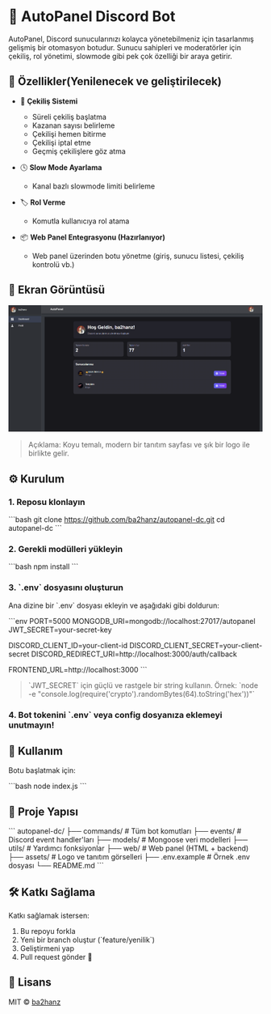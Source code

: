 # 🧠 AutoPanel Discord Bot

AutoPanel, Discord sunucularınızı kolayca yönetebilmeniz için tasarlanmış gelişmiş bir otomasyon botudur. Sunucu sahipleri ve moderatörler için çekiliş, rol yönetimi, slowmode gibi pek çok özelliği bir araya getirir.

## 🚀 Özellikler(Yenilenecek ve geliştirilecek)

- 🎉 **Çekiliş Sistemi**  
  - Süreli çekiliş başlatma  
  - Kazanan sayısı belirleme  
  - Çekilişi hemen bitirme  
  - Çekilişi iptal etme  
  - Geçmiş çekilişlere göz atma  

- 🕓 **Slow Mode Ayarlama**  
  - Kanal bazlı slowmode limiti belirleme  

- 🏷️ **Rol Verme**  
  - Komutla kullanıcıya rol atama  

- 📦 **Web Panel Entegrasyonu (Hazırlanıyor)**  
  - Web panel üzerinden botu yönetme (giriş, sunucu listesi, çekiliş kontrolü vb.)

## 📸 Ekran Görüntüsü

![AutoPanel Tanıtım Görseli](./assets/landing-preview.png)

> Açıklama: Koyu temalı, modern bir tanıtım sayfası ve şık bir logo ile birlikte gelir.

## ⚙️ Kurulum

### 1. Reposu klonlayın

\`\`\`bash
git clone https://github.com/ba2hanz/autopanel-dc.git
cd autopanel-dc
\`\`\`

### 2. Gerekli modülleri yükleyin

\`\`\`bash
npm install
\`\`\`

### 3. \`.env\` dosyasını oluşturun

Ana dizine bir \`.env\` dosyası ekleyin ve aşağıdaki gibi doldurun:

\`\`\`env
PORT=5000
MONGODB_URI=mongodb://localhost:27017/autopanel
JWT_SECRET=your-secret-key

DISCORD_CLIENT_ID=your-client-id
DISCORD_CLIENT_SECRET=your-client-secret
DISCORD_REDIRECT_URI=http://localhost:3000/auth/callback

FRONTEND_URL=http://localhost:3000
\`\`\`

> \`JWT_SECRET\` için güçlü ve rastgele bir string kullanın. Örnek: \`node -e "console.log(require('crypto').randomBytes(64).toString('hex'))"\`

### 4. Bot tokenini \`.env\` veya config dosyanıza eklemeyi unutmayın!

## 🧪 Kullanım

Botu başlatmak için:

\`\`\`bash
node index.js
\`\`\`

## 📁 Proje Yapısı

\`\`\`
autopanel-dc/
├── commands/             # Tüm bot komutları
├── events/               # Discord event handler'ları
├── models/               # Mongoose veri modelleri
├── utils/                # Yardımcı fonksiyonlar
├── web/                  # Web panel (HTML + backend)
├── assets/               # Logo ve tanıtım görselleri
├── .env.example          # Örnek .env dosyası
└── README.md
\`\`\`

## 🛠️ Katkı Sağlama

Katkı sağlamak istersen:

1. Bu repoyu forkla
2. Yeni bir branch oluştur (\`feature/yenilik\`)
3. Geliştirmeni yap
4. Pull request gönder 🎉

## 📜 Lisans

MIT © [ba2hanz](https://github.com/ba2hanz)
